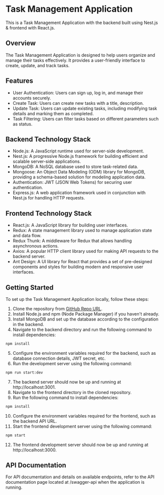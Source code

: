 # Task Management Application

This is a Task Management Application with the backend built using Nest.js & frontend with React.js.

## Overview

The Task Management Application is designed to help users organize and manage their tasks effectively. It provides a user-friendly interface to create, update, and track tasks.

## Features

- User Authentication: Users can sign up, log in, and manage their accounts securely.
- Create Task: Users can create new tasks with a title, description.
- Update Task: Users can update existing tasks, including modifying task details and marking them as completed.
- Task Filtering: Users can filter tasks based on different parameters such as status.

## Backend Technology Stack

- Node.js: A JavaScript runtime used for server-side development.
- Nest.js: A progressive Node.js framework for building efficient and scalable server-side applications.
- MongoDB: A NoSQL database used to store task-related data.
- Mongoose: An Object Data Modeling (ODM) library for MongoDB, providing a schema-based solution for modeling application data.
- Authentication: JWT (JSON Web Tokens) for securing user authentication.
- Express.js: A web application framework used in conjunction with Nest.js for handling HTTP requests.

## Frontend Technology Stack

- React.js: A JavaScript library for building user interfaces.
- Redux: A state management library used to manage application state and data flow.
- Redux Thunk: A middleware for Redux that allows handling asynchronous actions.
- Axios: A popular HTTP client library used for making API requests to the backend server.
- Ant Design: A UI library for React that provides a set of pre-designed components and styles for building modern and responsive user interfaces.

## Getting Started

To set up the Task Management Application locally, follow these steps:

1. Clone the repository from [GitHub Repo URL](https://github.com/MrNagarOO7/task-management.git).
2. Install Node.js and npm (Node Package Manager) if you haven't already.
3. Install MongoDB and set up the database according to the configuration in the backend.
4. Navigate to the backend directory and run the following command to install dependencies:

```bash
npm install
```

5. Configure the environment variables required for the backend, such as database connection details, JWT secret, etc.
6. Run the development server using the following command:

```bash
npm run start:dev
```

7. The backend server should now be up and running at http://localhost:3001.
8. Navigate to the frontend directory in the cloned repository.
9. Run the following command to install dependencies:

```bash
npm install
```

10. Configure the environment variables required for the frontend, such as the backend API URL.
11. Start the frontend development server using the following command:

```bash
npm start
```

12. The frontend development server should now be up and running at http://localhost:3000.

## API Documentation

For API documentation and details on available endpoints, refer to the API documentation page located at /swagger-api when the application is running.
